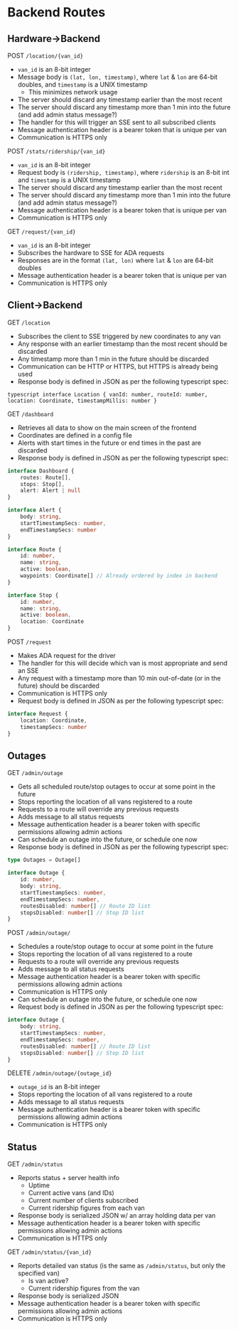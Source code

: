 # Backend Routes

## Hardware->Backend

POST `/location/{van_id}`

- `van_id` is an 8-bit integer
- Message body is `(lat, lon, timestamp)`, where `lat` & `lon` are 64-bit doubles,
  and `timestamp` is a UNIX timestamp
  - This minimizes network usage
- The server should discard any timestamp earlier than the most recent
- The server should discard any timestamp more than 1 min into the future
  (and add admin status message?)
- The handler for this will trigger an SSE sent to all subscribed clients
- Message authentication header is a bearer token that is unique per van
- Communication is HTTPS only

POST `/stats/ridership/{van_id}`

- `van_id` is an 8-bit integer
- Request body is `(ridership, timestamp)`, where `ridership` is an 8-bit int
  and `timestamp` is a UNIX timestamp
- The server should discard any timestamp earlier than the most recent
- The server should discard any timestamp more than 1 min into the future
  (and add admin status message?)
- Message authentication header is a bearer token that is unique per van
- Communication is HTTPS only

GET `/request/{van_id}`

- `van_id` is an 8-bit integer
- Subscribes the hardware to SSE for ADA requests
- Responses are in the format `(lat, lon)` where `lat` & `lon` are 64-bit doubles
- Message authentication header is a bearer token that is unique per van
- Communication is HTTPS only

## Client->Backend

GET `/location`

- Subscribes the client to SSE triggered by new coordinates to any van
- Any response with an earlier timestamp than the most recent should be discarded
- Any timestamp more than 1 min in the future should be discarded
- Communication can be HTTP or HTTPS, but HTTPS is already being used
- Response body is defined in JSON as per the following typescript spec:

``typescript
interface Location {
    vanId: number,
    routeId: number,
    location: Coordinate,
    timestampMillis: number
}
``

GET `/dashboard`

- Retrieves all data to show on the main screen of the frontend
- Coordinates are defined in a config file
- Alerts with start times in the future or end times in the past are discarded
- Response body is defined in JSON as per the following typescript spec:

```typescript
interface Dashboard {
    routes: Route[],
    stops: Stop[],
    alert: Alert | null
}

interface Alert {
    body: string,
    startTimestampSecs: number,
    endTimestampSecs: number
}

interface Route {
    id: number,
    name: string,
    active: boolean,
    waypoints: Coordinate[] // Already ordered by index in backend
}

interface Stop {
    id: number,
    name: string,
    active: boolean,
    location: Coordinate
}
```

POST `/request`

- Makes ADA request for the driver
- The handler for this will decide which van is most appropriate and send an SSE
- Any request with a timestamp more than 10 min out-of-date (or in the future)
  should be discarded
- Communication is HTTPS only
- Request body is defined in JSON as per the following typescript spec:

```typescript
interface Request {
    location: Coordinate,
    timestampSecs: number
}
```

## Outages

GET `/admin/outage`

- Gets all scheduled route/stop outages to occur at some point in the future
- Stops reporting the location of all vans registered to a route
- Requests to a route will override any previous requests
- Adds message to all status requests
- Message authentication header is a bearer token with specific permissions
  allowing admin actions
- Can schedule an outage into the future, or schedule one now
- Response body is defined in JSON as per the following typescript spec:

```typescript
type Outages = Outage[]

interface Outage {
    id: number,
    body: string,
    startTimestampSecs: number,
    endTimestampSecs: number,
    routesDisabled: number[] // Route ID list
    stopsDisabled: number[] // Stop ID list
}
```

POST `/admin/outage/`

- Schedules a route/stop outage to occur at some point in the future
- Stops reporting the location of all vans registered to a route
- Requests to a route will override any previous requests
- Adds message to all status requests
- Message authentication header is a bearer token with specific permissions
  allowing admin actions
- Communication is HTTPS only
- Can schedule an outage into the future, or schedule one now
- Request body is defined in JSON as per the following typescript spec:

```typescript
interface Outage {
    body: string,
    startTimestampSecs: number,
    endTimestampSecs: number,
    routesDisabled: number[] // Route ID list
    stopsDisabled: number[] // Stop ID list
}
```

DELETE `/admin/outage/{outage_id}`

- `outage_id` is an 8-bit integer
- Stops reporting the location of all vans registered to a route
- Adds message to all status requests
- Message authentication header is a bearer token with specific permissions
  allowing admin actions
- Communication is HTTPS only

## Status

GET `/admin/status`

- Reports status + server health info
  - Uptime
  - Current active vans (and IDs)
  - Current number of clients subscribed
  - Current ridership figures from each van
- Response body is serialized JSON w/ an array holding data per van
- Message authentication header is a bearer token with specific permissions
  allowing admin actions
- Communication is HTTPS only

GET `/admin/status/{van_id}`

- Reports detailed van status
  (is the same as `/admin/status`, but only the specified van)
  - Is van active?
  - Current ridership figures from the van
- Response body is serialized JSON
- Message authentication header is a bearer token with specific permissions
  allowing admin actions
- Communication is HTTPS only

